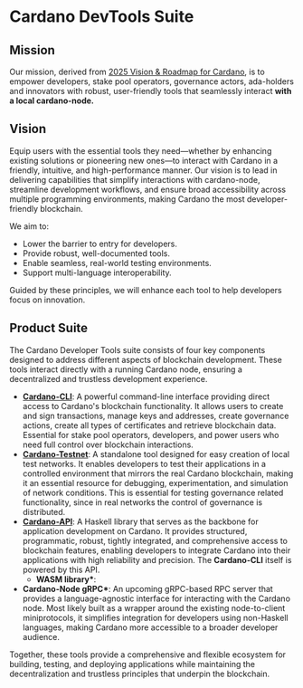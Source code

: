 # Cardano DevTools Suite

## Mission

Our mission, derived from [2025 Vision & Roadmap for Cardano](https://product.cardano.intersectmbo.org/vision-roadmap-2025/#developeruser-experience), is to empower developers, stake pool operators, governance actors, ada-holders and innovators with robust, user-friendly tools that seamlessly interact **with a local cardano-node.**

## Vision

Equip users with the essential tools they need—whether by enhancing existing solutions or pioneering new ones—to interact with Cardano in a friendly, intuitive, and high-performance manner. Our vision is to lead in delivering capabilities that simplify interactions with cardano-node, streamline development workflows, and ensure broad accessibility across multiple programming environments, making Cardano the most developer-friendly blockchain.

 We aim to:

* Lower the barrier to entry for developers.  
* Provide robust, well-documented tools.  
* Enable seamless, real-world testing environments.  
* Support multi-language interoperability.

Guided by these principles, we will enhance each tool to help developers focus on innovation.

## Product Suite

The Cardano Developer Tools suite consists of four key components designed to address different aspects of blockchain development. These tools interact directly with a running Cardano node, ensuring a decentralized and trustless development experience.

* [**Cardano-CLI**](https://github.com/IntersectMBO/cardano-cli): A powerful command-line interface providing direct access to Cardano's blockchain functionality. It allows users to create and sign transactions, manage keys and addresses, create governance actions, create all types of certificates and retrieve blockchain data. Essential for stake pool operators, developers, and power users who need full control over blockchain interactions.  
* [**Cardano-Testnet**](https://github.com/IntersectMBO/cardano-node/tree/master/cardano-testnet): A standalone tool designed for easy creation of local test networks. It enables developers to test their applications in a controlled environment that mirrors the real Cardano blockchain, making it an essential resource for debugging, experimentation, and simulation of network conditions. This is essential for testing governance related functionality, since in real networks the control of governance is distributed.  
* [**Cardano-API**](https://github.com/IntersectMBO/cardano-api): A Haskell library that serves as the backbone for application development on Cardano. It provides structured, programmatic, robust, tightly integrated, and comprehensive access to blockchain features, enabling developers to integrate Cardano into their applications with high reliability and precision. The **Cardano-CLI** itself is powered by this API.  
  * **WASM library\***:  
* **Cardano-Node gRPC\***: An upcoming gRPC-based RPC server that provides a language-agnostic interface for interacting with the Cardano node. Most likely built as a wrapper around the existing node-to-client miniprotocols, it simplifies integration for developers using non-Haskell languages, making Cardano  more accessible to a broader developer audience.

Together, these tools provide a comprehensive and flexible ecosystem for building, testing, and deploying applications while maintaining the decentralization and trustless principles that underpin the blockchain.